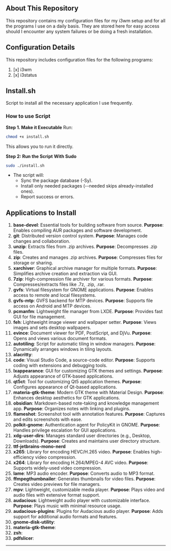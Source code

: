 ## About This Repository

This repository contains my configuration files for my i3wm setup and for all the programs I use on a daily basis. They are stored here for easy access should I encounter any system failures or be doing a fresh installation.

## Configuration Details
This repository includes configuration files for the following programs:
1. [x] i3wm
2. [x] i3status

## Install.sh
Script to install all the necessary application I use frequently.

### How to use Script

**Step 1. Make it Executable**
Run:
```sh
chmod +x install.sh
```

This allows you to run it directly.

**Step 2: Run the Script**
**With Sudo**
```sh
sudo ./install.sh
```
- The script will:
  - Sync the package database (-Sy).
  - Install only needed packages (--needed skips already-installed ones).
  - Report success or errors.

## Applications to Install

1. **base-devel**: Essential tools for building software from source. **Purpose**: Enables compiling AUR packages and software development.
2. **git**: Distributed version control system. **Purpose**: Manages code changes and collaboration.
3. **unzip**: Extracts files from .zip archives. **Purpose**: Decompresses .zip files.
4. **zip**: Creates and manages .zip archives. **Purpose**: Compresses files for storage or sharing.
5. **xarchiver**: Graphical archive manager for multiple formats. **Purpose**: Simplifies archive creation and extraction via GUI.
6. **7zip**: High-compression file archiver for various formats. **Purpose**: Compresses/extracts files like .7z, .zip, .rar.
7. **gvfs**: Virtual filesystem for GNOME applications. **Purpose**: Enables access to remote and local filesystems.
8. **gvfs-mtp**: GVFS backend for MTP devices. **Purpose**: Supports file access on Android and MTP devices.
9. **pcmanfm**: Lightweight file manager from LXDE. **Purpose**: Provides fast GUI for file management.
10. **feh**: Lightweight image viewer and wallpaper setter. **Purpose**: Views images and sets desktop wallpapers.
11. **evince**: Document viewer for PDF, PostScript, and DjVu. **Purpose**: Opens and views various document formats.
12. **autotiling**: Script for automatic tiling in window managers. **Purpose**: Dynamically arranges windows in tiling layouts.
13. **alacritty**:
14. **code**: Visual Studio Code, a source-code editor. **Purpose**: Supports coding with extensions and debugging tools.
15. **lxappearance**: GUI for customizing GTK themes and settings. **Purpose**: Adjusts appearance of GTK-based applications.
16. **qt5ct**: Tool for customizing Qt5 application themes. **Purpose**: Configures appearance of Qt-based applications.
17. **materia-gtk-theme**: Modern GTK theme with Material Design. **Purpose**: Enhances desktop aesthetics for GTK applications.
18. **obsidian**: Markdown-based note-taking and knowledge management app. **Purpose**: Organizes notes with linking and plugins.
19. **flameshot**: Screenshot tool with annotation features. **Purpose**: Captures and edits screenshots with ease.
20. **polkit-gnome**: Authentication agent for PolicyKit in GNOME. **Purpose**: Handles privilege escalation for GUI applications.
21. **xdg-user-dirs**: Manages standard user directories (e.g., Desktop, Downloads). **Purpose**: Creates and maintains user directory structure.
22. **ttf-jetbrains-mono-nerd**
23. **x265**: Library for encoding HEVC/H.265 video. **Purpose**: Enables high-efficiency video compression.
24. **x264**: Library for encoding H.264/MPEG-4 AVC video. **Purpose**: Supports widely-used video compression.
25. **lame**: MP3 audio encoder. **Purpose**: Converts audio to MP3 format.
26. **ffmpegthumbnailer**: Generates thumbnails for video files. **Purpose**: Creates video previews for file managers.
27. **mpv**: Lightweight, customizable media player. **Purpose**: Plays video and audio files with extensive format support.
28. **audacious**: Lightweight audio player with customizable interface. **Purpose**: Plays music with minimal resource usage.
29. **audacious-plugins**: Plugins for Audacious audio player. **Purpose**: Adds support for additional audio formats and features.
30. **gnome-disk-utility**:
31. **materia-gtk-theme**:
32. **zsh**:
33. **pdfslicer**:


---
